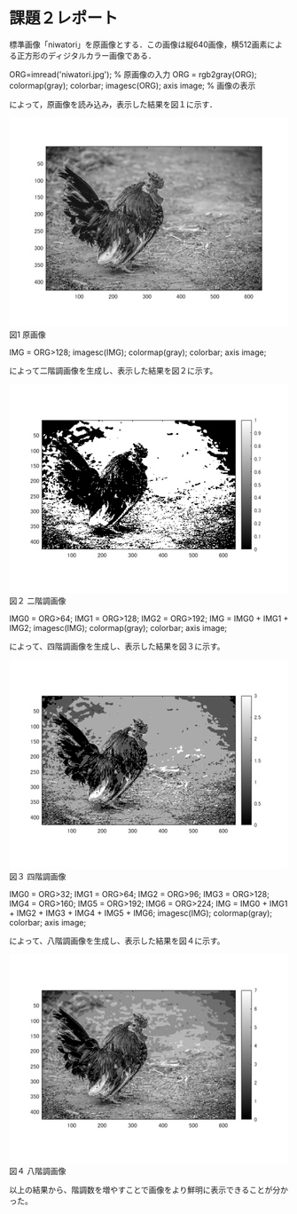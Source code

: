 
# 課題２レポート

標準画像「niwatori」を原画像とする．この画像は縦640画像，横512画素による正方形のディジタルカラー画像である．

ORG=imread('niwatori.jpg'); % 原画像の入力
ORG = rgb2gray(ORG); colormap(gray); colorbar;
imagesc(ORG); axis image; % 画像の表示

によって，原画像を読み込み，表示した結果を図１に示す．

![原画像](https://github.com/IchinoseMasayuki/lecture_image_processing/blob/master/image/zu2-1.bmp?raw=true)  
図1 原画像


IMG = ORG>128;
imagesc(IMG); colormap(gray); colorbar;  axis image;

によって二階調画像を生成し、表示した結果を図２に示す。

![原画像](https://github.com/IchinoseMasayuki/lecture_image_processing/blob/master/image/zu2-2.bmp?raw=true)  
図２ 二階調画像

IMG0 = ORG>64;
IMG1 = ORG>128;
IMG2 = ORG>192;
IMG = IMG0 + IMG1 + IMG2;
imagesc(IMG); colormap(gray); colorbar;  axis image;

によって、四階調画像を生成し、表示した結果を図３に示す。


![原画像](https://github.com/IchinoseMasayuki/lecture_image_processing/blob/master/image/zu2-3.bmp?raw=true)  
図３ 四階調画像

IMG0 = ORG>32;
IMG1 = ORG>64;
IMG2 = ORG>96;
IMG3 = ORG>128;
IMG4 = ORG>160;
IMG5 = ORG>192;
IMG6 = ORG>224;
IMG = IMG0 + IMG1 + IMG2 + IMG3 + IMG4 + IMG5 + IMG6;
imagesc(IMG); colormap(gray); colorbar;  axis image;

によって、八階調画像を生成し、表示した結果を図４に示す。


![原画像](https://github.com/IchinoseMasayuki/lecture_image_processing/blob/master/image/zu2-4.bmp?raw=true)  
図４ 八階調画像

以上の結果から、階調数を増やすことで画像をより鮮明に表示できることが分かった。
